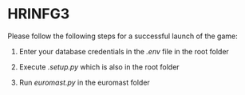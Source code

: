 # HRINFG3
Please follow the following steps for a successful launch of the game:

1. Enter your database credentials in the _.env_ file in the root folder

2. Execute _.setup.py_ which is also in the root folder

3. Run _euromast.py_ in the euromast folder